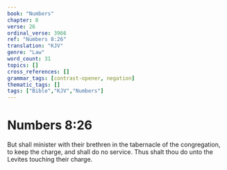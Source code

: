```yaml
---
book: "Numbers"
chapter: 8
verse: 26
ordinal_verse: 3966
ref: "Numbers 8:26"
translation: "KJV"
genre: "Law"
word_count: 31
topics: []
cross_references: []
grammar_tags: [contrast-opener, negation]
thematic_tags: []
tags: ["Bible","KJV","Numbers"]
---
```


# Numbers 8:26

But shall minister with their brethren in the tabernacle of the congregation, to keep the charge, and shall do no service. Thus shalt thou do unto the Levites touching their charge.
